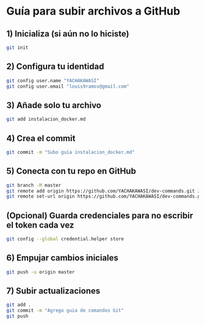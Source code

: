 # Guía para subir archivos a GitHub

## 1) Inicializa (si aún no lo hiciste)
```bash
git init
```

## 2) Configura tu identidad
```bash
git config user.name "YACHAKAWASI"
git config user.email "louis9ramos@gmail.com"
```

## 3) Añade solo tu archivo
```bash
git add instalacion_docker.md
```

## 4) Crea el commit
```bash
git commit -m "Subo guia instalacion_docker.md"
```

## 5) Conecta con tu repo en GitHub
```bash
git branch -M master
git remote add origin https://github.com/YACHAKAWASI/dev-commands.git 2>/dev/null || \
git remote set-url origin https://github.com/YACHAKAWASI/dev-commands.git
```

## (Opcional) Guarda credenciales para no escribir el token cada vez
```bash
git config --global credential.helper store
```

## 6) Empujar cambios iniciales
```bash
git push -u origin master
```

## 7) Subir actualizaciones
```bash
git add .
git commit -m "Agrego guia de comandos Git"
git push
```
